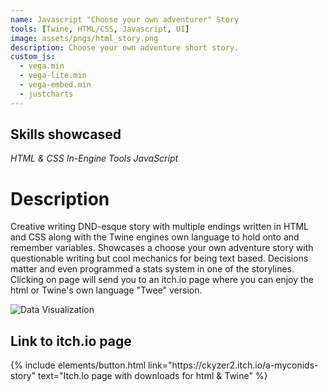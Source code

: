 ```yaml
---
name: Javascript "Choose your own adventurer" Story
tools: [Twine, HTML/CSS, Javascript, UI]
image: assets/pngs/html_story.png
description: Choose your own adventure short story.
custom_js:
  - vega.min
  - vega-lite.min
  - vega-embed.min
  - justcharts
---
```

## Skills showcased
*HTML & CSS* *In-Engine Tools* *JavaScript*

# Description
Creative writing DND-esque story with multiple endings written in HTML and CSS along with the Twine engines own language to hold onto and remember variables. Showcases a choose your own adventure story with questionable writing but cool mechanics for being text based. Decisions matter and even programmed a stats system in one of the storylines. Clicking on page will send you to an itch.io page where you can enjoy the html or Twine's own language "Twee" version.


<img src="{{ site.baseurl }}/assets/pngs/html_story.png" alt="Data Visualization">


## Link to itch.io page
<div class="left">
{% include elements/button.html link="https://ckyzer2.itch.io/a-myconids-story" text="Itch.Io page with downloads for html & Twine" %}
</div>

